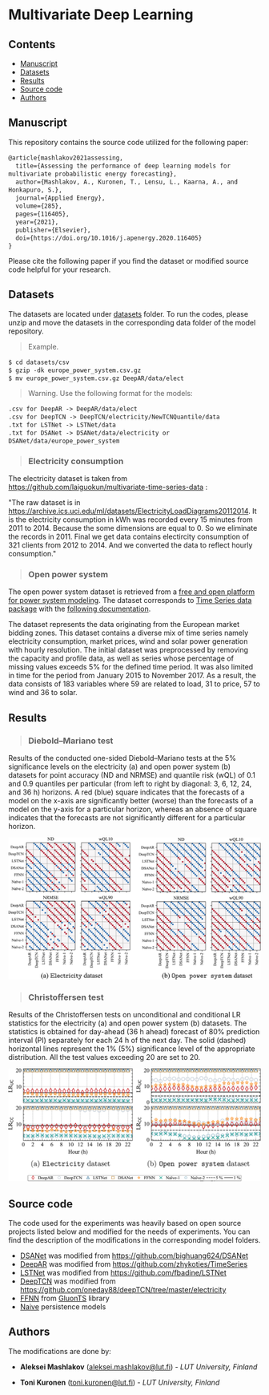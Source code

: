 # Multivariate Deep Learning

<!--toc-->
## Contents
- [Manuscript](#manuscript)
- [Datasets](#datasets)
- [Results](#results)
- [Source code](#source-code)
- [Authors](#authors)
<!--toc_end-->


## Manuscript

This repository contains the source code utilized for the following paper:
```
@article{mashlakov2021assessing,
  title={Assessing the performance of deep learning models for multivariate probabilistic energy forecasting},
  author={Mashlakov, A., Kuronen, T., Lensu, L., Kaarna, A., and Honkapuro, S.},
  journal={Applied Energy},
  volume={285},
  pages={116405},
  year={2021},
  publisher={Elsevier},
  doi={https://doi.org/10.1016/j.apenergy.2020.116405}
}
```
Please cite the following paper if you find the dataset or modified source code helpful for your research.

## Datasets

The datasets are located under [datasets](datasets) folder. To run the codes, please unzip and move the datasets in the corresponding data folder of the model repository.
> Example.

```
$ cd datasets/csv
$ gzip -dk europe_power_system.csv.gz
$ mv europe_power_system.csv.gz DeepAR/data/elect
```
> Warning. Use the following format for the models:
```
.csv for DeepAR -> DeepAR/data/elect
.csv for DeepTCN -> DeepTCN/electricity/NewTCNQuantile/data
.txt for LSTNet -> LSTNet/data
.txt for DSANet -> DSANet/data/electricity or DSANet/data/europe_power_system
```

> ### Electricity consumption

The electricity dataset is taken from https://github.com/laiguokun/multivariate-time-series-data :

"The raw dataset is in https://archive.ics.uci.edu/ml/datasets/ElectricityLoadDiagrams20112014. It is the electricity consumption in kWh was recorded every 15 minutes from 2011 to 2014. Because the some dimensions are equal to 0. So we eliminate the records in 2011. Final we get data contains electircity consumption of 321 clients from 2012 to 2014. And we converted the data to reflect hourly consumption."

> ### Open power system

The open power system dataset is retrieved from a [free and open platform for power system modeling](https://open-power-system-data.org/).
The dataset corresponds to [Time Series data package](https://data.open-power-system-data.org/time_series/2019-06-05) with the [following documentation](https://nbviewer.jupyter.org/github/Open-Power-System-Data/datapackage_timeseries/blob/2019-05-15/main.ipynb).

The dataset represents the data originating from the European market bidding zones. This dataset contains a diverse mix of time series namely electricity consumption, market prices, wind and solar power generation with hourly resolution.
The initial dataset was preprocessed by removing the capacity and profile data, as well as series whose percentage of missing values exceeds 5\% for the defined time period. It was also limited in time for the period from January 2015 to November 2017. As a result, the data consists of 183 variables where 59 are related to load, 31 to price, 57 to wind and 36 to solar.

## Results

> ### Diebold–Mariano test

Results of the conducted one-sided Diebold–Mariano tests at the 5% significance levels on the electricity (a) and open power system (b) datasets for point accuracy (ND and NRMSE) and quantile risk (wQL) of 0.1 and 0.9 quantiles per particular (from left to right by diagonal: 3, 6, 12, 24, and 36 h) horizons. A red (blue) square indicates that the forecasts of a model on the x-axis are significantly better (worse) than the forecasts of a model on the y-axis for a particular horizon, whereas an absence of square indicates that the forecasts are not significantly different for a particular horizon.

![Statistical test: accuracy and quantile risk](./results/stat_test.jpg)

> ### Christoffersen test

Results of the Christoffersen tests on unconditional and conditional LR statistics for the electricity (a) and open power system (b) datasets. The statistics is obtained for day-ahead (36 h ahead) forecast of 80% prediction interval (PI) separately for each 24 h of the next day. The solid (dashed) horizontal lines represent the 1% (5%) significance level of the appropriate distribution. All the test values exceeding 20 are set to 20.

![Statistical test: prediction interval coverage](./results/coverage_test.jpg)

## Source code

The code used for the experiments was heavily based on open source projects listed below and modified for the needs of experiments. You can find the description of the modifications in the corresponding model folders.

- [DSANet](DSANet) was modified from https://github.com/bighuang624/DSANet
- [DeepAR](DeepAR) was modified from https://github.com/zhykoties/TimeSeries
- [LSTNet](LSTNet) was modified from https://github.com/fbadine/LSTNet
- [DeepTCN](DeepTCN) was modified from https://github.com/oneday88/deepTCN/tree/master/electricity
- [FFNN](FFNN) from [GluonTS](https://github.com/awslabs/gluon-ts/tree/master/src/gluonts/model/simple_feedforward) library 
- [Naive](Naive) persistence models 

## Authors

The modifications are done by:

* **Aleksei Mashlakov** (<aleksei.mashlakov@lut.fi>) - *LUT University, Finland*

* **Toni Kuronen** (<toni.kuronen@lut.fi>) - *LUT University, Finland*
